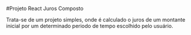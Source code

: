 #Projeto React Juros Composto

Trata-se de um projeto simples, onde é calculado o juros de um montante inicial por um determinado periodo de tempo escolhido pelo usuário.